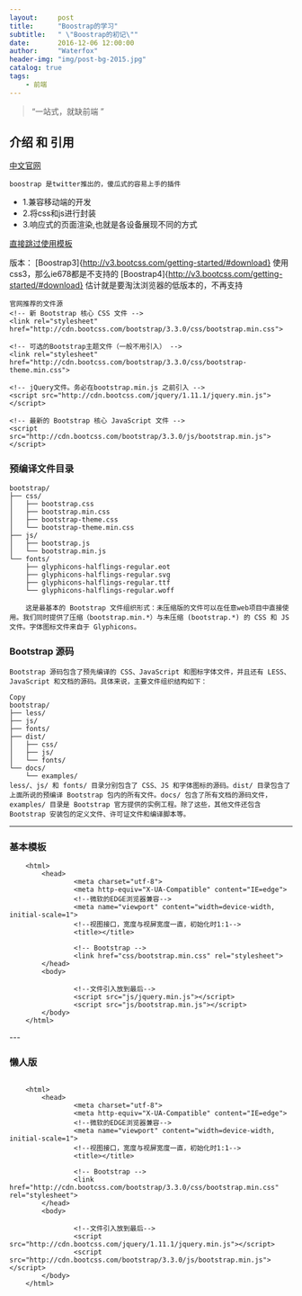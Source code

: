 ```yaml
---
layout:     post
title:      "Boostrap的学习"
subtitle:   " \"Boostrap的初记\""
date:       2016-12-06 12:00:00
author:     "Waterfox"
header-img: "img/post-bg-2015.jpg"
catalog: true
tags:
    - 前端
---
```


> “一站式，就缺前端 ”



## 介绍 和 引用


[中文官网](http://www.bootcss.com/)

	boostrap 是twitter推出的，傻瓜式的容易上手的插件
* 1.兼容移动端的开发
* 2.将css和js进行封装
* 3.响应式的页面渲染,也就是各设备展现不同的方式

[直接跳过使用模板](#build)

版本：
[Boostrap3]{http://v3.bootcss.com/getting-started/#download}  使用css3，那么ie678都是不支持的
[Boostrap4]{http://v3.bootcss.com/getting-started/#download}  估计就是要淘汰浏览器的低版本的，不再支持

 

```
官网推荐的文件源
<!-- 新 Bootstrap 核心 CSS 文件 -->
<link rel="stylesheet" href="http://cdn.bootcss.com/bootstrap/3.3.0/css/bootstrap.min.css">

<!-- 可选的Bootstrap主题文件（一般不用引入） -->
<link rel="stylesheet" href="http://cdn.bootcss.com/bootstrap/3.3.0/css/bootstrap-theme.min.css">

<!-- jQuery文件。务必在bootstrap.min.js 之前引入 -->
<script src="http://cdn.bootcss.com/jquery/1.11.1/jquery.min.js"></script>

<!-- 最新的 Bootstrap 核心 JavaScript 文件 -->
<script src="http://cdn.bootcss.com/bootstrap/3.3.0/js/bootstrap.min.js"></script>
```



### 预编译文件目录

```
bootstrap/
├── css/
│   ├── bootstrap.css
│   ├── bootstrap.min.css
│   ├── bootstrap-theme.css
│   └── bootstrap-theme.min.css
├── js/
│   ├── bootstrap.js
│   └── bootstrap.min.js
└── fonts/
    ├── glyphicons-halflings-regular.eot
    ├── glyphicons-halflings-regular.svg
    ├── glyphicons-halflings-regular.ttf
    └── glyphicons-halflings-regular.woff

    这是最基本的 Bootstrap 文件组织形式：未压缩版的文件可以在任意web项目中直接使用。我们同时提供了压缩（bootstrap.min.*）与未压缩 (bootstrap.*) 的 CSS 和 JS 文件。字体图标文件来自于 Glyphicons。
```


### Bootstrap 源码


```
Bootstrap 源码包含了预先编译的 CSS、JavaScript 和图标字体文件，并且还有 LESS、JavaScript 和文档的源码。具体来说，主要文件组织结构如下：

Copy
bootstrap/
├── less/
├── js/
├── fonts/
├── dist/
│   ├── css/
│   ├── js/
│   └── fonts/
└── docs/
    └── examples/
less/、js/ 和 fonts/ 目录分别包含了 CSS、JS 和字体图标的源码。dist/ 目录包含了上面所说的预编译 Bootstrap 包内的所有文件。docs/ 包含了所有文档的源码文件，examples/ 目录是 Bootstrap 官方提供的实例工程。除了这些，其他文件还包含 Bootstrap 安装包的定义文件、许可证文件和编译脚本等。
```


---


### 基本模板

```
	<html>
		<head>
				<meta charset="utf-8">
				<meta http-equiv="X-UA-Compatible" content="IE=edge">
				<!--微软的EDGE浏览器兼容-->
				<meta name="viewport" content="width=device-width, initial-scale=1">
				<!--视图接口，宽度与视屏宽度一直，初始化时1:1-->
				<title></title>

				<!-- Bootstrap -->
				<link href="css/bootstrap.min.css" rel="stylesheet">
		</head>
		<body>
			
				<!--文件引入放到最后-->
				<script src="js/jquery.min.js"></script>
				<script src="js/bootstrap.min.js"></script>
		</body>
	</html>
```
<p id = "build"></p>
---

### 懒人版

```

	<html>
		<head>
				<meta charset="utf-8">
				<meta http-equiv="X-UA-Compatible" content="IE=edge">
				<!--微软的EDGE浏览器兼容-->
				<meta name="viewport" content="width=device-width, initial-scale=1">
				<!--视图接口，宽度与视屏宽度一直，初始化时1:1-->
				<title></title>

				<!-- Bootstrap -->
				<link href="http://cdn.bootcss.com/bootstrap/3.3.0/css/bootstrap.min.css" rel="stylesheet">
		</head>
		<body>
			
				<!--文件引入放到最后-->
				<script src="http://cdn.bootcss.com/jquery/1.11.1/jquery.min.js"></script>
				<script src="http://cdn.bootcss.com/bootstrap/3.3.0/js/bootstrap.min.js"></script>
		</body>
	</html>
```